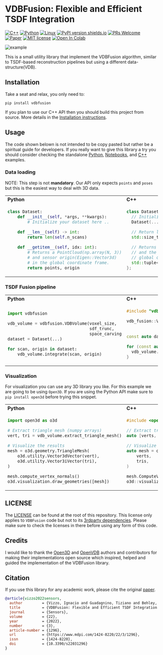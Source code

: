 # VDBFusion: Flexible and Efficient TSDF Integration

[![C++](https://img.shields.io/badge/c++-%2300599C.svg?style=flat-square&logo=c%2B%2B&logoColor=white)](./src/vdbfusion/vdbfusion)
[![Python](https://img.shields.io/badge/python-3670A0?style=flat-square&logo=python&logoColor=ffdd54)](src/vdbfusion/pybind)
[![Linux](https://svgshare.com/i/Zhy.svg?style=flat-square)](https://svgshare.com/i/Zhy.svg)
[![PyPI version shields.io](https://img.shields.io/pypi/v/vdbfusion.svg?style=flat-square)](https://pypi.python.org/pypi/vdbfusion/)
[![PRs Welcome](https://img.shields.io/badge/PRs-welcome-brightgreen.svg?style=flat-square)](https://github.com/PRBonn/vdbfusion/pulls)
[![Paper](https://img.shields.io/badge/paper-get-<COLOR>.svg?style=flat-square)](https://www.ipb.uni-bonn.de/wp-content/papercite-data/pdf/vizzo2022sensors.pdf)
[![MIT license](https://img.shields.io/badge/License-MIT-blue.svg?style=flat-square)](https://lbesson.mit-license.org/)
[![Open In Colab](https://colab.research.google.com/assets/colab-badge.svg?style=flat-square)](https://colab.research.google.com/github/PRBonn/vdbfusion/blob/main/examples/notebooks/kitti_odometry.ipynb)

![example](docs/vdbfusion.gif)

This is a small utility library that implement the VDBFusion algorithm, similar to TSDF-based
reconstruction pipelines but using a different data-structure(VDB).

## Installation

Take a seat and relax, you only need to:

```shell
pip install vdbfusion
```

If you plan to use our C++ API then you should build this project from source. More details in the [Installation instructions](INSTALL.md).

## Usage

The code shown belown is not intended to be copy pasted but rather be a spiritual guide for developers. If you really want to give this library a try you should consider checking the standalone [Python](examples/python), [Notebooks](examples/notebooks), and [C++](examples/cpp) examples.

### Data loading

NOTE: This step is not **mandatory**. Our API only expects `points` and `poses` but this is the easiest way to deal with 3D data.

<table>
<tr>
<td> <b> Python  </td> <td> <b> C++ </td>
</tr>
<tr>
<td>

```python
class Dataset:
    def __init__(self, *args, **kwargs):
        # Initialize your dataset here ..

    def __len__(self) -> int:
        return len(self.n_scans)

    def __getitem__(self, idx: int):
        # Returns a PointCloud(np.array(N, 3))
        # and sensor origin(Eigen::Vector3d)
        # in the global coordinate frame.
        return points, origin
```

</td>
<td>

```c++
class Dataset {
  // Initialize your dataset here ..
  Dataset(...);

  // Return length of the dataset
  std::size_t size() const { return n_scans_; }

  // Returns a Cloud(std::vector<Eigen::Vector3d>)
  // and the sensor origin(Eigen::Vector3d) in the
  // global coordinate frame.
  std::tuple<Cloud, Point> operator[](int idx) const;
};
```

</td>
</tr>
</table>

### TSDF Fusion pipeline

<table>
<tr>
<td> <b> Python  </td> <td> <b> C++ </td>
</tr>
<tr>
<td>

```python
import vdbfusion

vdb_volume = vdbfusion.VDBVolume(voxel_size,
                                 sdf_trunc,
                                 space_carving
dataset = Dataset(...)

for scan, origin in dataset:
    vdb_volume.integrate(scan, origin)
```

</td>
<td>

```cpp
#include "vdbfusion/VDBVolume.h"

vdb_fusion::VDBVolume vdb_volume(voxel_size,
                                 sdf_trunc,
                                 space_carving);
const auto dataset = Dataset(...);

for (const auto& [scan, origin] : iterable(dataset)) {
  vdb_volume.Integrate(scan, origin);
}
```

</td>
</tr>
</table>

### Visualization

For visualization you can use any 3D library you like. For this example we are going to be using `Open3D`. If you are using the Python API make sure to `pip install open3d` before trying this snippet.

<table>
<tr>
<td> <b> Python  </td> <td> <b> C++ </td>
</tr>
<tr>
<td>

```python
import open3d as o3d

# Extract triangle mesh (numpy arrays)
vert, tri = vdb_volume.extract_triangle_mesh()

# Visualize the results
mesh = o3d.geometry.TriangleMesh(
    o3d.utility.Vector3dVector(vert),
    o3d.utility.Vector3iVector(tri),
)

mesh.compute_vertex_normals()
o3d.visualization.draw_geometries([mesh])
```

</td>
<td>

```cpp
#include <open3d/Open3D.h>

// Extract triangle mesh (Eigen).
auto [verts, tris] = vdb_volume.ExtractTriangleMesh();

// Visualize the results
auto mesh = o3d::geometry::TriangleMesh(
    verts,
    tris,
)

mesh.ComputeVertexNormals()
o3d::visualization::DrawGeometries({&mesh})
```

</td>
</tr>
</table>

## LICENSE

The [LICENSE](./LICENSE.txt) can be found at the root of this repository. This license only applies to `VDBFusion` code but not to its [3rdparty dependencies](3rdparty/). Please make sure to check the licenses in there before using any form of this code.

## Credits

I would like to thank the [Open3D](https://github.com/isl-org/Open3D) and [OpenVDB](https://github.com/AcademySoftwareFoundation/openvdb) authors and contributors for making their implementations open source which inspired, helped and guided the implementation of the VDBFusion library.

## Citation

If you use this library for any academic work, please cite the original [paper](https://www.ipb.uni-bonn.de/wp-content/papercite-data/pdf/vizzo2022sensors.pdf).

```bibtex
@article{vizzo2022sensors,
  author         = {Vizzo, Ignacio and Guadagnino, Tiziano and Behley, Jens and Stachniss, Cyrill},
  title          = {VDBFusion: Flexible and Efficient TSDF Integration of Range Sensor Data},
  journal        = {Sensors},
  volume         = {22},
  year           = {2022},
  number         = {3},
  article-number = {1296},
  url            = {https://www.mdpi.com/1424-8220/22/3/1296},
  issn           = {1424-8220},
  doi            = {10.3390/s22031296}
}
```
